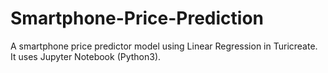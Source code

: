 # Smartphone-Price-Prediction
A smartphone price predictor model using Linear Regression in Turicreate. It uses Jupyter Notebook (Python3).
